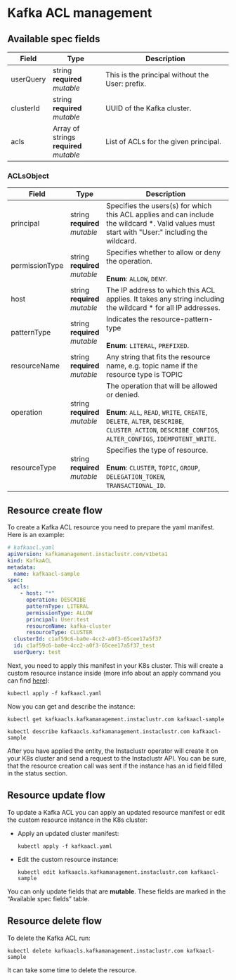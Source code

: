 # Kafka ACL management

## Available spec fields

| Field                                | Type                                                   | Description                                     |
|--------------------------------------|--------------------------------------------------------|-------------------------------------------------|
| userQuery                            | string <br /> **required** <br /> _mutable_            | This is the principal without the User: prefix. |
| clusterId                            | string <br /> **required** <br /> _mutable_            | UUID of the Kafka cluster.                      |
| acls                                 | Array of strings <br /> **required**  <br /> _mutable_ | List of ACLs for the given principal.           |

### ACLsObject

| Field                                          | Type                                           | Description                                                                                                                                                                                                   |
|------------------------------------------------|------------------------------------------------|---------------------------------------------------------------------------------------------------------------------------------------------------------------------------------------------------------------|
| principal                                      | string <br /> **required** <br /> _mutable_    | Specifies the users(s) for which this ACL applies and can include the wildcard *. Valid values must start with "User:" including the wildcard.                                                                |
| permissionType                                 | string <br /> **required** <br /> _mutable_    | Specifies whether to allow or deny the operation. <br> <br> **Enum**: `ALLOW`, `DENY`.                                                                                                                        |
| host                                           | string <br /> **required** <br /> _mutable_    | The IP address to which this ACL applies. It takes any string including the wildcard * for all IP addresses.                                                                                                  |
| patternType                                    | string <br /> **required** <br /> _mutable_    | Indicates the resource-pattern-type  <br> <br> **Enum**: `LITERAL`, `PREFIXED`.                                                                                                                               |
| resourceName                                   | string <br /> **required** <br /> _mutable_    | Any string that fits the resource name, e.g. topic name if the resource type is TOPIC                                                                                                                         |
| operation                                      | string <br /> **required** <br /> _mutable_    | The operation that will be allowed or denied. <br> <br> **Enum**: `ALL`, `READ`, `WRITE`, `CREATE`, `DELETE`, `ALTER`, `DESCRIBE`, `CLUSTER_ACTION`, `DESCRIBE_CONFIGS`, `ALTER_CONFIGS`, `IDEMPOTENT_WRITE`. |
| resourceType                                   | string <br /> **required** <br /> _mutable_    | Specifies the type of resource.  <br> <br> **Enum**: `CLUSTER`, `TOPIC`, `GROUP`, `DELEGATION_TOKEN`, `TRANSACTIONAL_ID`.                                                                                     |


## Resource create flow
To create a Kafka ACL resource you need to prepare the yaml manifest. Here is an example:
```yaml
# kafkaacl.yaml
apiVersion: kafkamanagement.instaclustr.com/v1beta1
kind: KafkaACL
metadata:
  name: kafkaacl-sample
spec:
  acls:
    - host: "*"
      operation: DESCRIBE
      patternType: LITERAL
      permissionType: ALLOW
      principal: User:test
      resourceName: kafka-cluster
      resourceType: CLUSTER
  clusterId: c1af59c6-ba0e-4cc2-a0f3-65cee17a5f37
  id: c1af59c6-ba0e-4cc2-a0f3-65cee17a5f37_test
  userQuery: test
```

Next, you need to apply this manifest in your K8s cluster. This will create a custom resource instance inside (more info about an apply command you can find [here](https://kubernetes.io/docs/reference/generated/kubectl/kubectl-commands#apply)):

```console
kubectl apply -f kafkaacl.yaml
```

Now you can get and describe the instance:

```console
kubectl get kafkaacls.kafkamanagement.instaclustr.com kafkaacl-sample
```
```console
kubectl describe kafkaacls.kafkamanagement.instaclustr.com kafkaacl-sample
```

After you have applied the entity, the Instaclustr operator will create it on your K8s cluster and send a request to the Instaclustr API. You can be sure, that the resource creation call was sent if the instance has an id field filled in the status section.

## Resource update flow

To update a Kafka ACL you can apply an updated resource manifest or edit the custom resource instance in the K8s cluster:
* Apply an updated cluster manifest:
    ```console
    kubectl apply -f kafkaacl.yaml
    ```
* Edit the custom resource instance:
    ```console
    kubectl edit kafkaacls.kafkamanagement.instaclustr.com kafkaacl-sample
    ```
You can only update fields that are **mutable**. These fields are marked in the “Available spec fields” table.

## Resource delete flow

To delete the Kafka ACL run:
```console
kubectl delete kafkaacls.kafkamanagement.instaclustr.com kafkaacl-sample
```

It can take some time to delete the resource.
